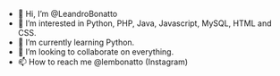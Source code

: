 - 👋 Hi, I’m @LeandroBonatto
- 👀 I’m interested in Python, PHP, Java, Javascript, MySQL, HTML and CSS.
- 🌱 I’m currently learning Python.
- 💞️ I’m looking to collaborate on everything.
- 📫 How to reach me @lembonatto (Instagram)

<!---
LeandroBonatto/LeandroBonatto is a ✨ special ✨ repository because its `README.md` (this file) appears on your GitHub profile.
You can click the Preview link to take a look at your changes.
--->
